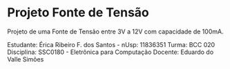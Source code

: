 # Projeto Fonte de Tensão
Projeto de uma Fonte de Tensão entre 3V a 12V com capacidade de 100mA.


Estudante: Érica Ribeiro F. dos Santos - nUsp: 11836351
Turma: BCC 020
Disciplina: SSC0180 - Eletrônica para Computação
Docente: Eduardo do Valle Simões


